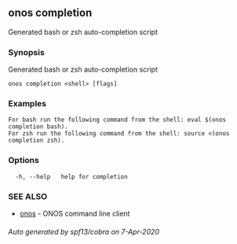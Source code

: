 ## onos completion

Generated bash or zsh auto-completion script

### Synopsis

Generated bash or zsh auto-completion script

```
onos completion <shell> [flags]
```

### Examples

```
For bash run the following command from the shell: eval $(onos completion bash).
For zsh run the following command from the shell: source <(onos completion zsh).
```

### Options

```
  -h, --help   help for completion
```

### SEE ALSO

* [onos](onos.md)	 - ONOS command line client

###### Auto generated by spf13/cobra on 7-Apr-2020
